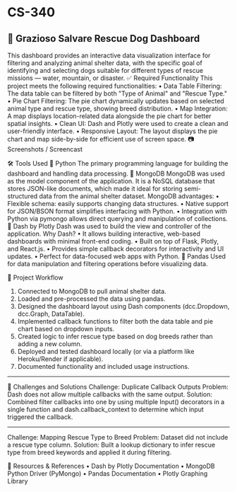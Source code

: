 # CS-340
## 🐾 Grazioso Salvare Rescue Dog Dashboard
This dashboard provides an interactive data visualization interface for filtering and analyzing animal shelter data, with the specific goal of identifying and selecting dogs suitable for different types of rescue missions — water, mountain, or disaster.
✅ Required Functionality
This project meets the following required functionalities:
•	Data Table Filtering: The data table can be filtered by both "Type of Animal" and "Rescue Type."
•	Pie Chart Filtering: The pie chart dynamically updates based on selected animal type and rescue type, showing breed distribution.
•	Map Integration: A map displays location-related data alongside the pie chart for better spatial insights.
•	Clean UI: Dash and Plotly were used to create a clean and user-friendly interface.
•	Responsive Layout: The layout displays the pie chart and map side-by-side for efficient use of screen space.
📷 Screenshots / Screencast
 
 
 

🛠️ Tools Used
🔸 Python
The primary programming language for building the dashboard and handling data processing.
🔸 MongoDB
MongoDB was used as the model component of the application. It is a NoSQL database that stores JSON-like documents, which made it ideal for storing semi-structured data from the animal shelter dataset.
MongoDB advantages:
•	Flexible schema: easily supports changing data structures.
•	Native support for JSON/BSON format simplifies interfacing with Python.
•	Integration with Python via pymongo allows direct querying and manipulation of collections.
🔸 Dash by Plotly
Dash was used to build the view and controller of the application.
Why Dash?
•	It allows building interactive, web-based dashboards with minimal front-end coding.
•	Built on top of Flask, Plotly, and React.js.
•	Provides simple callback decorators for interactivity and UI updates.
•	Perfect for data-focused web apps with Python.
🔸 Pandas
Used for data manipulation and filtering operations before visualizing data.

🔁 Project Workflow
1.	Connected to MongoDB to pull animal shelter data.
2.	Loaded and pre-processed the data using pandas.
3.	Designed the dashboard layout using Dash components (dcc.Dropdown, dcc.Graph, DataTable).
4.	Implemented callback functions to filter both the data table and pie chart based on dropdown inputs.
5.	Created logic to infer rescue type based on dog breeds rather than adding a new column.
6.	Deployed and tested dashboard locally (or via a platform like Heroku/Render if applicable).
7.	Documented functionality and included usage instructions.
________________________________________
🧩 Challenges and Solutions
Challenge: Duplicate Callback Outputs
Problem: Dash does not allow multiple callbacks with the same output.
Solution: Combined filter callbacks into one by using multiple Input() decorators in a single function and dash.callback_context to determine which input triggered the callback.
________________________________________
Challenge: Mapping Rescue Type to Breed
Problem: Dataset did not include a rescue type column.
Solution: Built a lookup dictionary to infer rescue type from breed keywords and applied it during filtering.

🔗 Resources & References
•	Dash by Plotly Documentation
•	MongoDB Python Driver (PyMongo)
•	Pandas Documentation
•	Plotly Graphing Library

